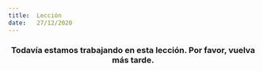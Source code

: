 ```yaml
---
title:  Lección
date:   27/12/2020
---
```


### <center>Todavía estamos trabajando en esta lección. Por favor, vuelva más tarde.</center>